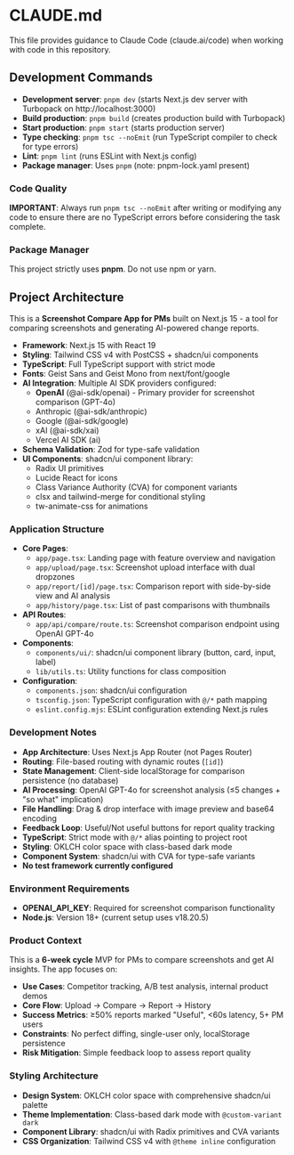 # CLAUDE.md

This file provides guidance to Claude Code (claude.ai/code) when working with code in this repository.

## Development Commands

- **Development server**: `pnpm dev` (starts Next.js dev server with Turbopack on http://localhost:3000)
- **Build production**: `pnpm build` (creates production build with Turbopack)
- **Start production**: `pnpm start` (starts production server)
- **Type checking**: `pnpm tsc --noEmit` (run TypeScript compiler to check for type errors)
- **Lint**: `pnpm lint` (runs ESLint with Next.js config)
- **Package manager**: Uses `pnpm` (note: pnpm-lock.yaml present)

### Code Quality

**IMPORTANT**: Always run `pnpm tsc --noEmit` after writing or modifying any code to ensure there are no TypeScript errors before considering the task complete.

### Package Manager

This project strictly uses **pnpm**. Do not use npm or yarn.

## Project Architecture

This is a **Screenshot Compare App for PMs** built on Next.js 15 - a tool for comparing screenshots and generating AI-powered change reports.

- **Framework**: Next.js 15 with React 19
- **Styling**: Tailwind CSS v4 with PostCSS + shadcn/ui components
- **TypeScript**: Full TypeScript support with strict mode
- **Fonts**: Geist Sans and Geist Mono from next/font/google
- **AI Integration**: Multiple AI SDK providers configured:
  - **OpenAI** (@ai-sdk/openai) - Primary provider for screenshot comparison (GPT-4o)
  - Anthropic (@ai-sdk/anthropic)
  - Google (@ai-sdk/google)
  - xAI (@ai-sdk/xai)
  - Vercel AI SDK (ai)
- **Schema Validation**: Zod for type-safe validation
- **UI Components**: shadcn/ui component library:
  - Radix UI primitives
  - Lucide React for icons
  - Class Variance Authority (CVA) for component variants
  - clsx and tailwind-merge for conditional styling
  - tw-animate-css for animations

### Application Structure

- **Core Pages**:
  - `app/page.tsx`: Landing page with feature overview and navigation
  - `app/upload/page.tsx`: Screenshot upload interface with dual dropzones
  - `app/report/[id]/page.tsx`: Comparison report with side-by-side view and AI analysis
  - `app/history/page.tsx`: List of past comparisons with thumbnails
- **API Routes**:
  - `app/api/compare/route.ts`: Screenshot comparison endpoint using OpenAI GPT-4o
- **Components**:
  - `components/ui/`: shadcn/ui component library (button, card, input, label)
  - `lib/utils.ts`: Utility functions for class composition
- **Configuration**:
  - `components.json`: shadcn/ui configuration
  - `tsconfig.json`: TypeScript configuration with `@/*` path mapping
  - `eslint.config.mjs`: ESLint configuration extending Next.js rules

### Development Notes

- **App Architecture**: Uses Next.js App Router (not Pages Router)
- **Routing**: File-based routing with dynamic routes (`[id]`)
- **State Management**: Client-side localStorage for comparison persistence (no database)
- **AI Processing**: OpenAI GPT-4o for screenshot analysis (≤5 changes + "so what" implication)
- **File Handling**: Drag & drop interface with image preview and base64 encoding
- **Feedback Loop**: Useful/Not useful buttons for report quality tracking
- **TypeScript**: Strict mode with `@/*` alias pointing to project root
- **Styling**: OKLCH color space with class-based dark mode
- **Component System**: shadcn/ui with CVA for type-safe variants
- **No test framework currently configured**

### Environment Requirements

- **OPENAI_API_KEY**: Required for screenshot comparison functionality
- **Node.js**: Version 18+ (current setup uses v18.20.5)

### Product Context

This is a **6-week cycle** MVP for PMs to compare screenshots and get AI insights. The app focuses on:

- **Use Cases**: Competitor tracking, A/B test analysis, internal product demos
- **Core Flow**: Upload → Compare → Report → History
- **Success Metrics**: ≥50% reports marked "Useful", <60s latency, 5+ PM users
- **Constraints**: No perfect diffing, single-user only, localStorage persistence
- **Risk Mitigation**: Simple feedback loop to assess report quality

### Styling Architecture

- **Design System**: OKLCH color space with comprehensive shadcn/ui palette
- **Theme Implementation**: Class-based dark mode with `@custom-variant dark`
- **Component Library**: shadcn/ui with Radix primitives and CVA variants
- **CSS Organization**: Tailwind CSS v4 with `@theme inline` configuration